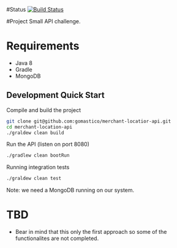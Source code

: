 #Status
[![Build Status](https://travis-ci.org/gomastico/merchant-locatior-api.svg?branch=master)](https://travis-ci.org/gomastico/merchant-locatior-api)

#Project
Small API challenge.

# Requirements
* Java 8
* Gradle
* MongoDB

## Development Quick Start

Compile and build the project

```bash
git clone git@github.com:gomastico/merchant-locatior-api.git
cd merchant-location-api
./graldew clean build
```

Run the API (listen on port 8080)
```bash
./gradlew clean bootRun
```

Running integration tests
```bash
./graldew clean test
```

Note: we need a MongoDB running on our system.

# TBD
- Bear in mind that this only the first approach so some of the functionalites are not completed.







